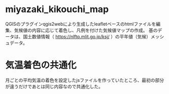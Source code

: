 # miyazaki_kikouchi_map
QGISのプラグインqgis2webにより生成したleafletベースのhtmlファイルを編集、気候値の内容に応じて着色し、凡例を付けた気候値マップの作成。
基のデータは、国土数値情報（ https://nlftp.mlit.go.jp/ksj/ ）の平年値（気候）メッシュデータ。
# 気温着色の共通化
月ごとの平均気温の着色を設定したjsファイルを作っていたところ、最初の部分が違うだけであとは同じ内容なので共通化した。


